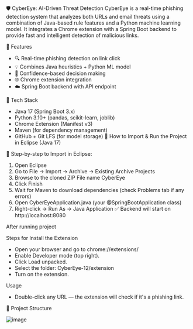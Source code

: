 🛡️ CyberEye: AI-Driven Threat Detection
CyberEye is a real-time phishing detection system that analyzes both URLs and email threats using a combination of Java-based rule features and a Python machine learning model. It integrates a Chrome extension with a Spring Boot backend to provide fast and intelligent detection of malicious links.

🚀 Features
- 🔍 Real-time phishing detection on link click
- 💡 Combines Java heuristics + Python ML model
- 🧠 Confidence-based decision making
- 🌐 Chrome extension integration
- ☁️ Spring Boot backend with API endpoint

🧰 Tech Stack
- Java 17 (Spring Boot 3.x)
- Python 3.10+ (pandas, scikit-learn, joblib)
- Chrome Extension (Manifest v3)
- Maven (for dependency management)
- GitHub + Git LFS (for model storage)
🧪 How to Import & Run the Project in Eclipse (Java 17)


🔁 Step-by-step to Import in Eclipse:
1.	Open Eclipse
2.	Go to File → Import → Archive → Existing Archive Projects
3.	Browse to the cloned ZIP File name CyberEye
4.	Click Finish
5.	Wait for Maven to download dependencies (check Problems tab if any errors)
6.	Open CyberEyeApplication.java (your @SpringBootApplication class)
7.	Right-click → Run As → Java Application
✅ Backend will start on http://localhost:8080

After running project 

Steps for Install the Extension
  * Open your browser and go to chrome://extensions/
  * Enable Developer mode (top right).
  * Click Load unpacked.
  * Select the folder: CyberEye-12/extension
  * Turn on the extension.


Usage
  * Double-click any URL — the extension will check if it's a phishing link.

📁 Project Structure



![image](https://github.com/user-attachments/assets/4336623e-e1b7-4888-9c63-f9df45e1849f)

 
